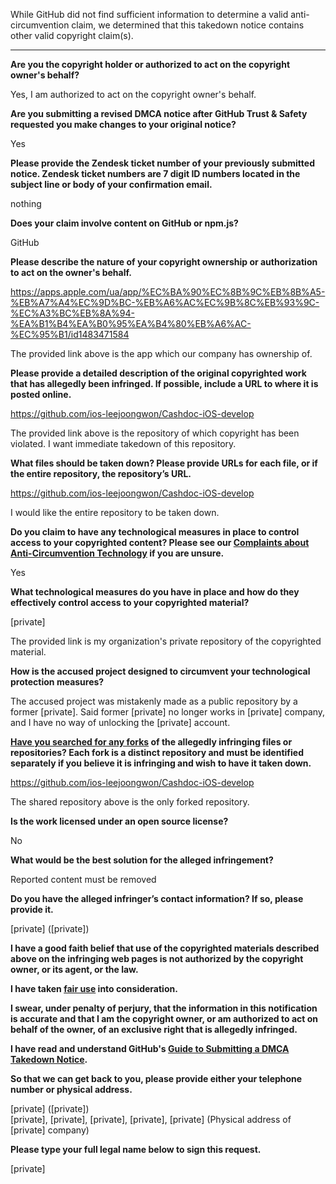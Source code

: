 While GitHub did not find sufficient information to determine a valid anti-circumvention claim, we determined that this takedown notice contains other valid copyright claim(s).

---

**Are you the copyright holder or authorized to act on the copyright owner's behalf?**

Yes, I am authorized to act on the copyright owner's behalf.

**Are you submitting a revised DMCA notice after GitHub Trust & Safety requested you make changes to your original notice?**

Yes

**Please provide the Zendesk ticket number of your previously submitted notice. Zendesk ticket numbers are 7 digit ID numbers located in the subject line or body of your confirmation email.**

nothing

**Does your claim involve content on GitHub or npm.js?**

GitHub

**Please describe the nature of your copyright ownership or authorization to act on the owner's behalf.**

https://apps.apple.com/ua/app/%EC%BA%90%EC%8B%9C%EB%8B%A5-%EB%A7%A4%EC%9D%BC-%EB%A6%AC%EC%9B%8C%EB%93%9C-%EC%A3%BC%EB%8A%94-%EA%B1%B4%EA%B0%95%EA%B4%80%EB%A6%AC-%EC%95%B1/id1483471584

The provided link above is the app which our company has ownership of.

**Please provide a detailed description of the original copyrighted work that has allegedly been infringed. If possible, include a URL to where it is posted online.**

https://github.com/ios-leejoongwon/Cashdoc-iOS-develop

The provided link above is the repository of which copyright has been violated. I want immediate takedown of this repository.

**What files should be taken down? Please provide URLs for each file, or if the entire repository, the repository’s URL.**

https://github.com/ios-leejoongwon/Cashdoc-iOS-develop

I would like the entire repository to be taken down.

**Do you claim to have any technological measures in place to control access to your copyrighted content? Please see our <a href="https://docs.github.com/articles/guide-to-submitting-a-dmca-takedown-notice#complaints-about-anti-circumvention-technology">Complaints about Anti-Circumvention Technology</a> if you are unsure.**

Yes

**What technological measures do you have in place and how do they effectively control access to your copyrighted material?**

[private]  

The provided link is my organization's private repository of the copyrighted material.

**How is the accused project designed to circumvent your technological protection measures?**

The accused project was mistakenly made as a public repository by a former [private]. Said former [private] no longer works in [private] company, and I have no way of unlocking the [private] account.

**<a href="https://docs.github.com/articles/dmca-takedown-policy#b-what-about-forks-or-whats-a-fork">Have you searched for any forks</a> of the allegedly infringing files or repositories? Each fork is a distinct repository and must be identified separately if you believe it is infringing and wish to have it taken down.**

https://github.com/ios-leejoongwon/Cashdoc-iOS-develop

The shared repository above is the only forked repository.

**Is the work licensed under an open source license?**

No

**What would be the best solution for the alleged infringement?**

Reported content must be removed

**Do you have the alleged infringer’s contact information? If so, please provide it.**

[private] ([private])

**I have a good faith belief that use of the copyrighted materials described above on the infringing web pages is not authorized by the copyright owner, or its agent, or the law.**

**I have taken <a href="https://www.lumendatabase.org/topics/22">fair use</a> into consideration.**

**I swear, under penalty of perjury, that the information in this notification is accurate and that I am the copyright owner, or am authorized to act on behalf of the owner, of an exclusive right that is allegedly infringed.**

**I have read and understand GitHub's <a href="https://docs.github.com/articles/guide-to-submitting-a-dmca-takedown-notice/">Guide to Submitting a DMCA Takedown Notice</a>.**

**So that we can get back to you, please provide either your telephone number or physical address.**

[private] ([private])  
[private], [private], [private], [private], [private] (Physical address of [private] company)

**Please type your full legal name below to sign this request.**

[private]
